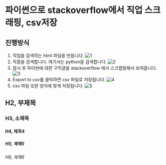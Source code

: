 # 파이썬으로 stackoverflow에서 직업 스크래핑, csv저장

## 진행방식
1. 직업을 검색하는 html 파일을 만듭니다.
![1](https://user-images.githubusercontent.com/76992049/114296989-209ab780-9ae9-11eb-914d-1d5c9121735c.JPG)
2. 직종을 검색합니다. 여기서는 python을 검색합니다.
![2](https://user-images.githubusercontent.com/76992049/114296992-2c867980-9ae9-11eb-9475-1d620b0b9bc1.JPG)
3. 잠시 후 파이썬에 대한 구직글을 stackoverflow 에서 스크랩핑해서 보여줍니다.
![3](https://user-images.githubusercontent.com/76992049/114296994-2db7a680-9ae9-11eb-970e-17354a79d3db.JPG)
4. Export to csv를 클릭하면 csv 파일로 저장됩니다.
![4](https://user-images.githubusercontent.com/76992049/114296995-2f816a00-9ae9-11eb-88fb-6c70c82b2545.JPG)
5. csv 파일 또한 양식에 맞게 저장됩니다.
![5](https://user-images.githubusercontent.com/76992049/114296997-301a0080-9ae9-11eb-9034-491f8122c5cc.JPG)
## H2, 부제목                            
### H3, 소제목
#### H4, 제목4
##### H5, 제목5
###### H6, 제목6
